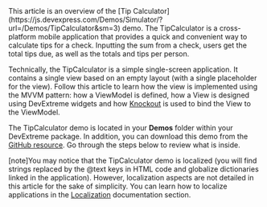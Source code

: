 <article data-show="/Demos/TipCalculator/">
This article is an overview of the [Tip Calculator](https://js.devexpress.com/Demos/Simulator/?url=/Demos/TipCalculator&sm=3) demo. The TipCalculator is a cross-platform mobile application that provides a quick and convenient way to calculate tips for a check. Inputting the sum from a check, users get the total tips due, as well as the totals and tips per person.

Technically, the TipCalculator is a simple single-screen application. It contains a single view based on an empty layout (with a single placeholder for the view). Follow this article to learn how the view is implemented using the MVVM pattern: how a ViewModel is defined, how a View is designed using DevExtreme widgets and how [Knockout](https://knockoutjs.com) is used to bind the View to the ViewModel.

The TipCalculator demo is located in your **Demos** folder within your DevExtreme package. In addition, you can download this demo from the [GitHub resource](https://github.com/DevExpress/DevExtreme-14.2-TipCalculator-Knockout). Go through the steps below to review what is inside.

[note]You may notice that the TipCalculator demo is localized (you will find strings replaced by the @text keys in HTML code and globalize dictionaries linked in the application). However, localization aspects are not detailed in this article for the sake of simplicity. You can learn how to localize applications in the [Localization](/concepts/40%20SPA%20Framework/6%20Localization '/Documentation/Guide/SPA_Framework/Localization/') documentation section.
</article>